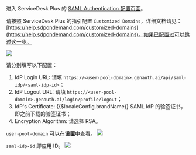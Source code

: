 <IntegrationDetailCard title="进入 SAML Authentication 配置页面">

进入 ServiceDesk Plus 的 [SAML Authentication 配置页面](https://sdpondemand.manageengine.com/home/settings/saml)。

</IntegrationDetailCard>

<IntegrationDetailCard title="验证域名">

请按照 ServiceDesk Plus 的指引配置 `Customized Domains`，详细文档请见：[https://help.sdpondemand.com/customized-domains](https://help.sdpondemand.com/customized-domains)。如果已配置过可以跳过这一步。

![](~@imagesZhCn/integration/servicedesk/2-1.png)

</IntegrationDetailCard>

<IntegrationDetailCard title="配置 ServiceDesk Plus SAML Authentication">

请分别填写以下配置：

1. IdP Login URL: 请填 `https://<user-pool-domain>.genauth.ai/api/saml-idp/<saml-idp-id>`；
2. IdP Logout URL: 请填 `https://<user-pool-domain>.genauth.ai/login/profile/logout`；
3. IdP's Certificate: {{$localeConfig.brandName}} SAML IdP 的验签证书，即之前下载的验签证书；
4. Encryption Algorithm: 请选择 RSA。

`user-pool-domain` 可以在**设置**中查看。
![](~@imagesZhCn/integration/servicedesk/2-2.v2.png)

`saml-idp-id` 即应用 ID。
![](~@imagesZhCn/integration/servicedesk/2-3.v2.png)

</IntegrationDetailCard>
